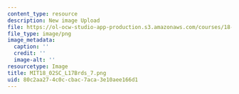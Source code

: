 ```yaml
---
content_type: resource
description: New image Upload
file: https://ol-ocw-studio-app-production.s3.amazonaws.com/courses/18-02sc-multivariable-calculus-fall-2010/80c2aa274c0ccbac7aca3e10aee166d1_MIT18_02SC_L17Brds_7.png
file_type: image/png
image_metadata:
  caption: ''
  credit: ''
  image-alt: ''
resourcetype: Image
title: MIT18_02SC_L17Brds_7.png
uid: 80c2aa27-4c0c-cbac-7aca-3e10aee166d1
---
```

